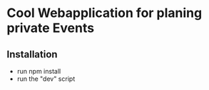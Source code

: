 # Cool Webapplication for planing private Events
## Installation
- run npm install
- run the "dev" script